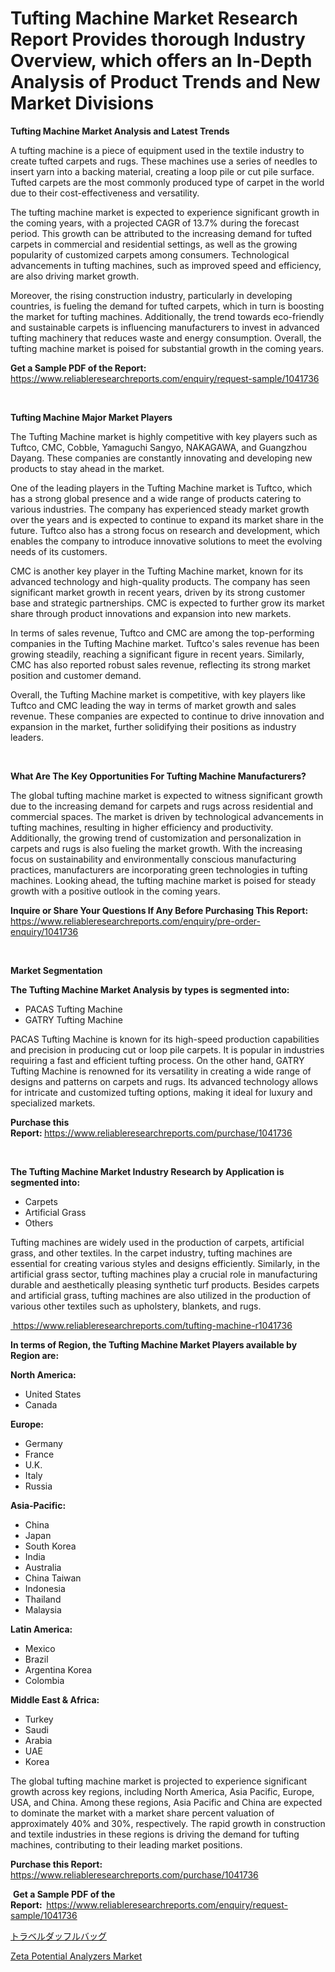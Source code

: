 <p><h1>Tufting Machine Market Research Report Provides thorough Industry Overview, which offers an In-Depth Analysis of Product Trends and New Market Divisions</h1></p><p><strong>Tufting Machine Market Analysis and Latest Trends</strong></p>
<p><p>A tufting machine is a piece of equipment used in the textile industry to create tufted carpets and rugs. These machines use a series of needles to insert yarn into a backing material, creating a loop pile or cut pile surface. Tufted carpets are the most commonly produced type of carpet in the world due to their cost-effectiveness and versatility.</p><p>The tufting machine market is expected to experience significant growth in the coming years, with a projected CAGR of 13.7% during the forecast period. This growth can be attributed to the increasing demand for tufted carpets in commercial and residential settings, as well as the growing popularity of customized carpets among consumers. Technological advancements in tufting machines, such as improved speed and efficiency, are also driving market growth.</p><p>Moreover, the rising construction industry, particularly in developing countries, is fueling the demand for tufted carpets, which in turn is boosting the market for tufting machines. Additionally, the trend towards eco-friendly and sustainable carpets is influencing manufacturers to invest in advanced tufting machinery that reduces waste and energy consumption. Overall, the tufting machine market is poised for substantial growth in the coming years.</p></p>
<p><strong>Get a Sample PDF of the Report:&nbsp;</strong> <a href="https://www.reliableresearchreports.com/enquiry/request-sample/1041736">https://www.reliableresearchreports.com/enquiry/request-sample/1041736</a></p>
<p>&nbsp;</p>
<p><strong>Tufting Machine Major Market Players</strong></p>
<p><p>The Tufting Machine market is highly competitive with key players such as Tuftco, CMC, Cobble, Yamaguchi Sangyo, NAKAGAWA, and Guangzhou Dayang. These companies are constantly innovating and developing new products to stay ahead in the market.</p><p>One of the leading players in the Tufting Machine market is Tuftco, which has a strong global presence and a wide range of products catering to various industries. The company has experienced steady market growth over the years and is expected to continue to expand its market share in the future. Tuftco also has a strong focus on research and development, which enables the company to introduce innovative solutions to meet the evolving needs of its customers.</p><p>CMC is another key player in the Tufting Machine market, known for its advanced technology and high-quality products. The company has seen significant market growth in recent years, driven by its strong customer base and strategic partnerships. CMC is expected to further grow its market share through product innovations and expansion into new markets.</p><p>In terms of sales revenue, Tuftco and CMC are among the top-performing companies in the Tufting Machine market. Tuftco's sales revenue has been growing steadily, reaching a significant figure in recent years. Similarly, CMC has also reported robust sales revenue, reflecting its strong market position and customer demand.</p><p>Overall, the Tufting Machine market is competitive, with key players like Tuftco and CMC leading the way in terms of market growth and sales revenue. These companies are expected to continue to drive innovation and expansion in the market, further solidifying their positions as industry leaders.</p></p>
<p>&nbsp;</p>
<p><strong>What Are The Key Opportunities For Tufting Machine Manufacturers?</strong></p>
<p><p>The global tufting machine market is expected to witness significant growth due to the increasing demand for carpets and rugs across residential and commercial spaces. The market is driven by technological advancements in tufting machines, resulting in higher efficiency and productivity. Additionally, the growing trend of customization and personalization in carpets and rugs is also fueling the market growth. With the increasing focus on sustainability and environmentally conscious manufacturing practices, manufacturers are incorporating green technologies in tufting machines. Looking ahead, the tufting machine market is poised for steady growth with a positive outlook in the coming years.</p></p>
<p><strong>Inquire or Share Your Questions If Any Before Purchasing This Report:</strong> <a href="https://www.reliableresearchreports.com/enquiry/pre-order-enquiry/1041736">https://www.reliableresearchreports.com/enquiry/pre-order-enquiry/1041736</a></p>
<p>&nbsp;</p>
<p><strong>Market Segmentation</strong></p>
<p><strong>The Tufting Machine Market Analysis by types is segmented into:</strong></p>
<p><ul><li>PACAS Tufting Machine</li><li>GATRY Tufting Machine</li></ul></p>
<p><p>PACAS Tufting Machine is known for its high-speed production capabilities and precision in producing cut or loop pile carpets. It is popular in industries requiring a fast and efficient tufting process. On the other hand, GATRY Tufting Machine is renowned for its versatility in creating a wide range of designs and patterns on carpets and rugs. Its advanced technology allows for intricate and customized tufting options, making it ideal for luxury and specialized markets.</p></p>
<p><strong>Purchase this Report:&nbsp;</strong><a href="https://www.reliableresearchreports.com/purchase/1041736">https://www.reliableresearchreports.com/purchase/1041736</a></p>
<p>&nbsp;</p>
<p><strong>The Tufting Machine Market Industry Research by Application is segmented into:</strong></p>
<p><ul><li>Carpets</li><li>Artificial Grass</li><li>Others</li></ul></p>
<p><p>Tufting machines are widely used in the production of carpets, artificial grass, and other textiles. In the carpet industry, tufting machines are essential for creating various styles and designs efficiently. Similarly, in the artificial grass sector, tufting machines play a crucial role in manufacturing durable and aesthetically pleasing synthetic turf products. Besides carpets and artificial grass, tufting machines are also utilized in the production of various other textiles such as upholstery, blankets, and rugs.</p></p>
<p><a href="https://www.reliableresearchreports.com/tufting-machine-r1041736">&nbsp;https://www.reliableresearchreports.com/tufting-machine-r1041736</a></p>
<p><strong>In terms of Region, the Tufting Machine Market Players available by Region are:</strong></p>
<p>
    <p> <strong> North America: </strong>
        <ul>
            <li>United States</li>
            <li>Canada</li>
        </ul>
        </p> 
    <p> <strong> Europe: </strong>
        <ul>
            <li>Germany</li>
            <li>France</li>
            <li>U.K.</li>
            <li>Italy</li>
            <li>Russia</li>
        </ul>
        </p> 
    <p> <strong> Asia-Pacific: </strong>
        <ul>
            <li>China</li>
            <li>Japan</li>
            <li>South Korea</li>
            <li>India</li>
            <li>Australia</li>
            <li>China Taiwan</li>
            <li>Indonesia</li>
            <li>Thailand</li>
            <li>Malaysia</li>
        </ul>
        </p> 
    <p> <strong> Latin America: </strong>
        <ul>
            <li>Mexico</li>
            <li>Brazil</li>
            <li>Argentina Korea</li>
            <li>Colombia</li>
        </ul>
        </p> 
    <p> <strong> Middle East & Africa: </strong>
        <ul>
            <li>Turkey</li>
            <li>Saudi</li>
            <li>Arabia</li>
            <li>UAE</li>
            <li>Korea</li>
        </ul>
    </p>
    </p>
<p><p>The global tufting machine market is projected to experience significant growth across key regions, including North America, Asia Pacific, Europe, USA, and China. Among these regions, Asia Pacific and China are expected to dominate the market with a market share percent valuation of approximately 40% and 30%, respectively. The rapid growth in construction and textile industries in these regions is driving the demand for tufting machines, contributing to their leading market positions.</p></p>
<p><strong>Purchase this Report: </strong><a href="https://www.reliableresearchreports.com/purchase/1041736">https://www.reliableresearchreports.com/purchase/1041736</a></p>
<p>&nbsp;<strong>Get a Sample PDF of the Report:&nbsp;&nbsp;</strong><a href="https://www.reliableresearchreports.com/enquiry/request-sample/1041736">https://www.reliableresearchreports.com/enquiry/request-sample/1041736</a></p>
<p><strong></strong></p>
<p><p><a href="https://github.com/zekaoe592392/Market-Research-Report-List-1/blob/main/693584328587.md">トラベルダッフルバッグ</a></p><p><a href="https://github.com/RickHolmes3/Market-Research-Report-List-4/blob/main/zeta-potential-analyzers-market.md">Zeta Potential Analyzers Market</a></p></p>